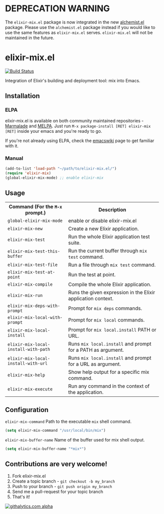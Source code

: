 # DEPRECATION WARNING

The `elixir-mix.el` package is now integrated in the new [alchemist.el](https://github.com/tonini/alchemist.el)
package. Please use the `alchemist.el` package instead if you would like to use
the same features as `elixir-mix.el` serves. `elixir-mix.el` will not be
maintained in the future. 

# elixir-mix.el

[![Build Status](https://travis-ci.org/tonini/elixir-mix.el.png?branch=introduce-testing)](https://travis-ci.org/tonini/elixir-mix.el)

Integration of Elixir's building and deployment tool: mix into Emacs.

## Installation

### ELPA

elixir-mix.el is available on both community maintained repositories -
[Marmalade](http://marmalade-repo.org/) and
[MELPA](http://melpa.milkbox.net/). Just run `M-x package-install
[RET] elixir-mix [RET]`
inside your emacs and you're ready to go.

If you're not already using ELPA, check the [emacswiki](http://www.emacswiki.org/emacs/ELPA) page to get
familiar with it.

### Manual

```lisp
(add-to-list 'load-path "~/path/to/elixir-mix.el/")
(require 'elixir-mix)
(global-elixir-mix-mode) ;; enable elixir-mix
```

## Usage

<table>
    <tr>
        <th>Command (For the <code>M-x</code> prompt.)</th>
        <th>Description</th>
    </tr>
    <tr>
        <td><code>global-elixir-mix-mode</code></td>
        <td>enable or disable elixir-mix.el</td>
    </tr>
    <tr>
        <td><code>elixir-mix-new</code></td>
        <td>Create a new Elixir application.</td>
    </tr>
     <tr>
        <td><code>elixir-mix-test</code></td>
        <td>Run the whole Elixir application test suite.</td>
    </tr>
    <tr>
        <td><code>elixir-mix-test-this-buffer</code></td>
        <td>Run the current buffer through <code>mix test</code> command.</td>
    </tr>
    <tr>
        <td><code>elixir-mix-test-file</code></td>
        <td>Run a file through <code>mix test</code> command.</td>
    </tr>
    <tr>
        <td><code>elixir-mix-test-at-point</code></td>
        <td>Run the test at point.</td>
    </tr>
    <tr>
        <td><code>elixir-mix-compile</code></td>
        <td>Compile the whole Elixir application.</td>
    </tr>
    <tr>
        <td><code>elixir-mix-run</code></td>
        <td>Runs the given expression in the Elixir application context.</td>
    </tr>
    <tr>
        <td><code>elixir-mix-deps-with-prompt</code></td>
        <td>Prompt for <code>mix deps</code> commands.</td>
    </tr>
    <tr>
        <td><code>elixir-mix-local-with-prompt</code></td>
        <td>Prompt for <code>mix local</code> commands.</td>
    </tr>
    <tr>
        <td><code>elixir-mix-local-install</code></td>
        <td>Prompt for <code>mix local.install</code> PATH or URL.</td>
    </tr>
    <tr>
        <td><code>elixir-mix-local-install-with-path</code></td>
        <td>Runs <code>mix local.install</code> and prompt for a PATH as argument.</td>
    </tr>
    <tr>
        <td><code>elixir-mix-local-install-with-url</code></td>
        <td>Runs <code>mix local.install</code> and prompt for a URL as argument.</td>
    </tr>
    <tr>
        <td><code>elixir-mix-help</code></td>
        <td>Show help output for a specific mix command.</td>
    </tr>
    <tr>
        <td><code>elixir-mix-execute</code></td>
        <td>Run any command in the context of the application.</td>
    </tr>
</table>

## Configuration

`elixir-mix-command` Path to the executable `mix` shell command.

```lisp
(setq elixir-mix-command "/usr/local/bin/mix")
```

`elixir-mix-buffer-name` Name of the buffer used for mix shell output.

```lisp
(setq elixir-mix-buffer-name "*mix*")
```

## Contributions are very welcome!

1. Fork elixir-mix.el
2. Create a topic branch - `git checkout -b my_branch`
4. Push to your branch - `git push origin my_branch`
5. Send me a pull-request for your topic branch
6. That's it!

[![githalytics.com alpha](https://cruel-carlota.pagodabox.com/b5d8e53f0a7f0bf174bab801201a53f7 "githalytics.com")](http://githalytics.com/tonini/elixir-mix.el)
